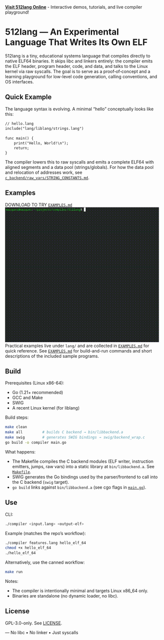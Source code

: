 [**Visit 512lang Online**](https://512lang.maruqes.com/) - Interactive demos, tutorials, and live compiler playground!

# 512lang — An Experimental Language That Writes Its Own ELF

512lang is a tiny, educational systems language that compiles directly to native ELF64 binaries. It skips libc and linkers entirely: the compiler emits the ELF header, program header, code, and data, and talks to the Linux kernel via raw syscalls. The goal is to serve as a proof‑of‑concept and a learning playground for low-level code generation, calling conventions, and OS interfaces.


## Quick Example

The language syntax is evolving. A minimal “hello” conceptually looks like this:

```512lang
// hello.lang
include("lang/liblang/strings.lang")

func main() {
    print("Hello, World!\n");
    return;
}
```

The compiler lowers this to raw syscalls and emits a complete ELF64 with aligned segments and a data pool (strings/globals). For how the data pool and relocation of addresses work, see [`c_backend/raw_vars/STRING_CONSTANTS.md`](c_backend/raw_vars/STRING_CONSTANTS.md).


## Examples
DOWNLOAD TO TRY [`EXAMPLES.md`](EXAMPLES.md)
![Example](example.gif)
Practical examples live under `lang/` and are collected in [`EXAMPLES.md`](EXAMPLES.md) for quick reference.
See [`EXAMPLES.md`](EXAMPLES.md) for build-and-run commands and short descriptions of the included sample programs.


## Build

Prerequisites (Linux x86-64):
- Go (1.21+ recommended)
- GCC and Make
- SWIG
- A recent Linux kernel (for liblang)

Build steps:
```bash
make clean
make all         # builds C backend → bin/libbackend.a
make swig        # generates SWIG bindings → swig/backend_wrap.c
go build -o compiler main.go
```

What happens:
- The Makefile compiles the C backend modules (ELF writer, instruction emitters, jumps, raw vars) into a static library at `bin/libbackend.a`. See [`Makefile`](Makefile).
- SWIG generates the Go bindings used by the parser/frontend to call into the C backend (`swig` target).
- `go build` links against `bin/libbackend.a` (see cgo flags in [`main.go`](main.go)).

## Use

CLI:
```bash
./compiler <input.lang> <output-elf>
```

Example (matches the repo’s workflow):
```bash
./compiler features.lang hello_elf_64
chmod +x hello_elf_64
./hello_elf_64
```

Alternatively, use the canned workflow:
```bash
make run
```

Notes:
- The compiler is intentionally minimal and targets Linux x86_64 only.
- Binaries are standalone (no dynamic loader, no libc).


## License

GPL-3.0-only. See [LICENSE](LICENSE).

—
No libc • No linker • Just syscalls